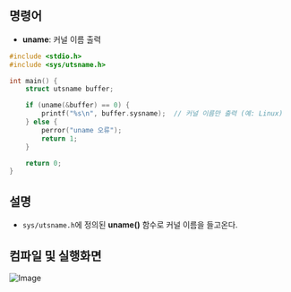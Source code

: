 ## 명령어
- **uname**: 커널 이름 출력
```c
#include <stdio.h>
#include <sys/utsname.h>

int main() {
    struct utsname buffer;

    if (uname(&buffer) == 0) {
        printf("%s\n", buffer.sysname);  // 커널 이름만 출력 (예: Linux)
    } else {
        perror("uname 오류");
        return 1;
    }

    return 0;
}
```
## 설명
- ``sys/utsname.h``에 정의된 **uname()** 함수로 커널 이름을 들고온다.

## 컴파일 및 실행화면

![Image](https://github.com/user-attachments/assets/8ac5f987-7d49-4a68-ba1c-f333b1f1f282)